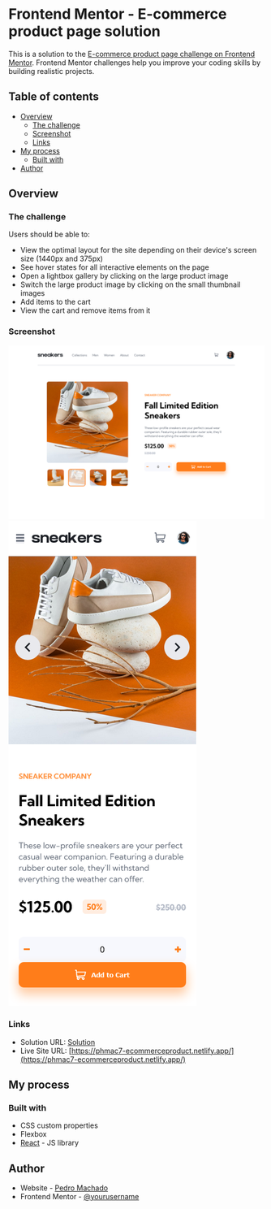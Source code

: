 # Frontend Mentor - E-commerce product page solution

This is a solution to the [E-commerce product page challenge on Frontend Mentor](https://www.frontendmentor.io/challenges/ecommerce-product-page-UPsZ9MJp6). Frontend Mentor challenges help you improve your coding skills by building realistic projects.

## Table of contents

- [Overview](#overview)
  - [The challenge](#the-challenge)
  - [Screenshot](#screenshot)
  - [Links](#links)
- [My process](#my-process)
  - [Built with](#built-with)
- [Author](#author)

## Overview

### The challenge

Users should be able to:

- View the optimal layout for the site depending on their device's screen size (1440px and 375px)
- See hover states for all interactive elements on the page
- Open a lightbox gallery by clicking on the large product image
- Switch the large product image by clicking on the small thumbnail images
- Add items to the cart
- View the cart and remove items from it

### Screenshot

![](/src/images/e-commerce%20print.png)
![](/src/images/e-commerce%20mob%20print.png)

### Links

- Solution URL: [Solution](https://www.frontendmentor.io/solutions/created-with-react-sass-el1_SCLRb)
- Live Site URL: [https://phmac7-ecommerceproduct.netlify.app/](https://phmac7-ecommerceproduct.netlify.app/)

## My process

### Built with


- CSS custom properties
- Flexbox
- [React](https://reactjs.org/) - JS library


## Author

- Website - [Pedro Machado](https://github.com/phmac7/phmac7)
- Frontend Mentor - [@yourusername](https://www.frontendmentor.io/profile/yourusername)
